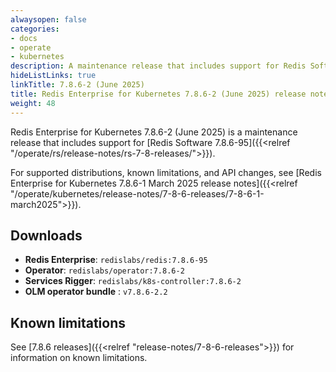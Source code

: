 ```yaml
---
alwaysopen: false
categories:
- docs
- operate
- kubernetes
description: A maintenance release that includes support for Redis Software 7.8.6-95.
hideListLinks: true
linkTitle: 7.8.6-2 (June 2025)
title: Redis Enterprise for Kubernetes 7.8.6-2 (June 2025) release notes
weight: 48
---
```


Redis Enterprise for Kubernetes 7.8.6-2 (June 2025) is a maintenance release that includes support for [Redis Software 7.8.6-95]({{<relref "/operate/rs/release-notes/rs-7-8-releases/">}}).

For supported distributions, known limitations, and API changes, see [Redis Enterprise for Kubernetes 7.8.6-1 March 2025 release notes]({{<relref "/operate/kubernetes/release-notes/7-8-6-releases/7-8-6-1-march2025">}}).

## Downloads

- **Redis Enterprise**: `redislabs/redis:7.8.6-95`
- **Operator**: `redislabs/operator:7.8.6-2`
- **Services Rigger**: `redislabs/k8s-controller:7.8.6-2`
- **OLM operator bundle** : `v7.8.6-2.2`

## Known limitations

See [7.8.6 releases]({{<relref "release-notes/7-8-6-releases">}}) for information on known limitations.
